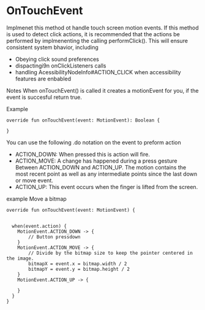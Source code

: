 # OnTouchEvent

Implmenet this method ot handle touch screen motion events. If this method is used to detect click actions, it is recommended that the actions be performed by implmenenting the calling performClick(). This will ensure consistent system bhavior, including
- Obeying click sound preferences
- dispactingi9n onClickListeners calls
- handling AcessibilityNodeInfo#ACTION_CLICK when accessibility features are enbabled

Notes 
When onTouchEvent() is called it creates a motionEvent for you, if the event is succesful return true. 


Example
```
override fun onTouchEvent(event: MotionEvent): Boolean {

}
```

You can use the following .do notation on the event to preform action
- ACTION_DOWN:  When pressed this is action will fire. 
- ACTION_MOVE: A change has happened during a press gesture Between ACTION_DOWN and ACTION_UP. The motion contains the most recent point as well as any intermediate points since the last down or move event. 
- ACTION_UP: This event occurs when the finger is lifted from the screen. 


example
Move a bitmap
```
override fun onTouchEvent(event: MotionEvent) {
  
  
  when(event.action) {
    MotionEvent.ACTION_DOWN -> {
        // Button pressdown
    }
    MotionEvent.ACTION_MOVE -> {
        // Divide by the bitmap size to keep the pointer centered in the image. 
        bitmapX = event.x = bitmap.width / 2
        bitmapY = event.y = bitmap.height / 2
    }
    MotionEvent.ACTION_UP -> {
    
    }
  }
}
```
